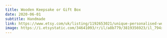 ```yaml
---
title: Wooden Keepsake or Gift Box
date: 2020-06-01
subtitle: Handmade
link: https://www.etsy.com/uk/listing/1192653021/unique-personalised-wooden-box
image: https://i.etsystatic.com/34641093/r/il/a8b779/3819356923/il_794xN.3819356923_d1pi.jpg
---
```

